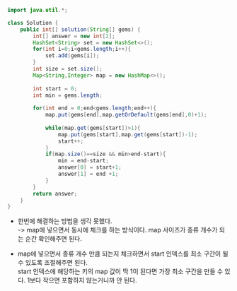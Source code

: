```java
import java.util.*;

class Solution {
    public int[] solution(String[] gems) {
        int[] answer = new int[2];
        HashSet<String> set = new HashSet<>();
        for(int i=0;i<gems.length;i++){
            set.add(gems[i]);
        }
        int size = set.size();
        Map<String,Integer> map = new HashMap<>();
        
        int start = 0;
        int min = gems.length;
        
        for(int end = 0;end<gems.length;end++){
            map.put(gems[end],map.getOrDefault(gems[end],0)+1);
            
            while(map.get(gems[start])>1){
                map.put(gems[start],map.get(gems[start])-1);
                start++;
            }
            if(map.size()==size && min>end-start){
                min = end-start;
                answer[0] = start+1;
                answer[1] = end +1;
            }
        }
        return answer;
    }
}
```

- 한번에 해결하는 방법을 생각 못했다.  
  -> map에 넣으면서 동시에 체크를 하는 방식이다. map 사이즈가 종류 개수가 되는 순간 확인해주면 된다.    

- map에 넣으면서 종류 개수 만큼 되는지 체크하면서 start 인덱스를 최소 구간이 될 수 있도록 조절해주면 된다.  
  start 인덱스에 해당하는 키의 map 값이 딱 1이 된다면 가장 최소 구간을 만들 수 있다. 1보다 작으면 포함하지 않는거니까 안 된다.
